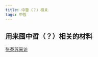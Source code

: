 ```yaml
---
title: 中哲（？）相关 
tags: 中哲
---
```


## 用来囤中哲（？）相关的材料

[张泰苏采访](https://www.chineseinla.com/f/page_viewtopic/t_1746402.html)

